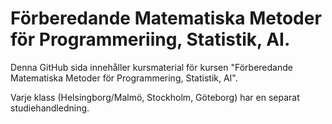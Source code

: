# Förberedande Matematiska Metoder för Programmeriing, Statistik, AI.
Denna GitHub sida innehåller kursmaterial för kursen "Förberedande Matematiska Metoder för Programmering, Statistik, AI".

Varje klass (Helsingborg/Malmö, Stockholm, Göteborg) har en separat studiehandledning. 
